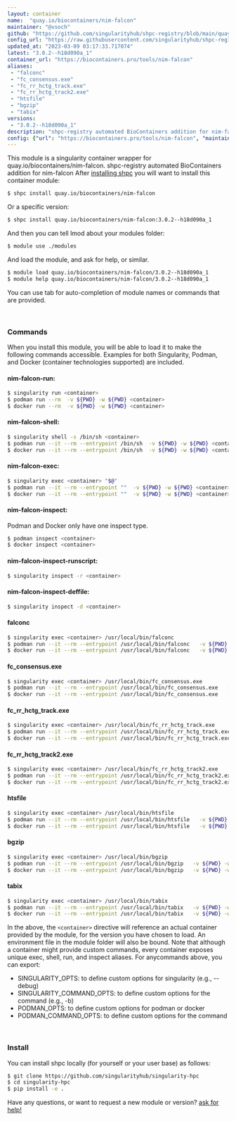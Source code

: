 ```yaml
---
layout: container
name:  "quay.io/biocontainers/nim-falcon"
maintainer: "@vsoch"
github: "https://github.com/singularityhub/shpc-registry/blob/main/quay.io/biocontainers/nim-falcon/container.yaml"
config_url: "https://raw.githubusercontent.com/singularityhub/shpc-registry/main/quay.io/biocontainers/nim-falcon/container.yaml"
updated_at: "2023-03-09 03:17:33.717074"
latest: "3.0.2--h18d090a_1"
container_url: "https://biocontainers.pro/tools/nim-falcon"
aliases:
 - "falconc"
 - "fc_consensus.exe"
 - "fc_rr_hctg_track.exe"
 - "fc_rr_hctg_track2.exe"
 - "htsfile"
 - "bgzip"
 - "tabix"
versions:
 - "3.0.2--h18d090a_1"
description: "shpc-registry automated BioContainers addition for nim-falcon"
config: {"url": "https://biocontainers.pro/tools/nim-falcon", "maintainer": "@vsoch", "description": "shpc-registry automated BioContainers addition for nim-falcon", "latest": {"3.0.2--h18d090a_1": "sha256:c31482c31b6c24d54e67875be8da35f328897ccea22542cc5335ed4376cfe348"}, "tags": {"3.0.2--h18d090a_1": "sha256:c31482c31b6c24d54e67875be8da35f328897ccea22542cc5335ed4376cfe348"}, "docker": "quay.io/biocontainers/nim-falcon", "aliases": {"falconc": "/usr/local/bin/falconc", "fc_consensus.exe": "/usr/local/bin/fc_consensus.exe", "fc_rr_hctg_track.exe": "/usr/local/bin/fc_rr_hctg_track.exe", "fc_rr_hctg_track2.exe": "/usr/local/bin/fc_rr_hctg_track2.exe", "htsfile": "/usr/local/bin/htsfile", "bgzip": "/usr/local/bin/bgzip", "tabix": "/usr/local/bin/tabix"}}
---
```


This module is a singularity container wrapper for quay.io/biocontainers/nim-falcon.
shpc-registry automated BioContainers addition for nim-falcon
After [installing shpc](#install) you will want to install this container module:


```bash
$ shpc install quay.io/biocontainers/nim-falcon
```

Or a specific version:

```bash
$ shpc install quay.io/biocontainers/nim-falcon:3.0.2--h18d090a_1
```

And then you can tell lmod about your modules folder:

```bash
$ module use ./modules
```

And load the module, and ask for help, or similar.

```bash
$ module load quay.io/biocontainers/nim-falcon/3.0.2--h18d090a_1
$ module help quay.io/biocontainers/nim-falcon/3.0.2--h18d090a_1
```

You can use tab for auto-completion of module names or commands that are provided.

<br>

### Commands

When you install this module, you will be able to load it to make the following commands accessible.
Examples for both Singularity, Podman, and Docker (container technologies supported) are included.

#### nim-falcon-run:

```bash
$ singularity run <container>
$ podman run --rm  -v ${PWD} -w ${PWD} <container>
$ docker run --rm  -v ${PWD} -w ${PWD} <container>
```

#### nim-falcon-shell:

```bash
$ singularity shell -s /bin/sh <container>
$ podman run --it --rm --entrypoint /bin/sh  -v ${PWD} -w ${PWD} <container>
$ docker run --it --rm --entrypoint /bin/sh  -v ${PWD} -w ${PWD} <container>
```

#### nim-falcon-exec:

```bash
$ singularity exec <container> "$@"
$ podman run --it --rm --entrypoint ""  -v ${PWD} -w ${PWD} <container> "$@"
$ docker run --it --rm --entrypoint ""  -v ${PWD} -w ${PWD} <container> "$@"
```

#### nim-falcon-inspect:

Podman and Docker only have one inspect type.

```bash
$ podman inspect <container>
$ docker inspect <container>
```

#### nim-falcon-inspect-runscript:

```bash
$ singularity inspect -r <container>
```

#### nim-falcon-inspect-deffile:

```bash
$ singularity inspect -d <container>
```


#### falconc

```bash
$ singularity exec <container> /usr/local/bin/falconc
$ podman run --it --rm --entrypoint /usr/local/bin/falconc   -v ${PWD} -w ${PWD} <container> -c " $@"
$ docker run --it --rm --entrypoint /usr/local/bin/falconc   -v ${PWD} -w ${PWD} <container> -c " $@"
```


#### fc_consensus.exe

```bash
$ singularity exec <container> /usr/local/bin/fc_consensus.exe
$ podman run --it --rm --entrypoint /usr/local/bin/fc_consensus.exe   -v ${PWD} -w ${PWD} <container> -c " $@"
$ docker run --it --rm --entrypoint /usr/local/bin/fc_consensus.exe   -v ${PWD} -w ${PWD} <container> -c " $@"
```


#### fc_rr_hctg_track.exe

```bash
$ singularity exec <container> /usr/local/bin/fc_rr_hctg_track.exe
$ podman run --it --rm --entrypoint /usr/local/bin/fc_rr_hctg_track.exe   -v ${PWD} -w ${PWD} <container> -c " $@"
$ docker run --it --rm --entrypoint /usr/local/bin/fc_rr_hctg_track.exe   -v ${PWD} -w ${PWD} <container> -c " $@"
```


#### fc_rr_hctg_track2.exe

```bash
$ singularity exec <container> /usr/local/bin/fc_rr_hctg_track2.exe
$ podman run --it --rm --entrypoint /usr/local/bin/fc_rr_hctg_track2.exe   -v ${PWD} -w ${PWD} <container> -c " $@"
$ docker run --it --rm --entrypoint /usr/local/bin/fc_rr_hctg_track2.exe   -v ${PWD} -w ${PWD} <container> -c " $@"
```


#### htsfile

```bash
$ singularity exec <container> /usr/local/bin/htsfile
$ podman run --it --rm --entrypoint /usr/local/bin/htsfile   -v ${PWD} -w ${PWD} <container> -c " $@"
$ docker run --it --rm --entrypoint /usr/local/bin/htsfile   -v ${PWD} -w ${PWD} <container> -c " $@"
```


#### bgzip

```bash
$ singularity exec <container> /usr/local/bin/bgzip
$ podman run --it --rm --entrypoint /usr/local/bin/bgzip   -v ${PWD} -w ${PWD} <container> -c " $@"
$ docker run --it --rm --entrypoint /usr/local/bin/bgzip   -v ${PWD} -w ${PWD} <container> -c " $@"
```


#### tabix

```bash
$ singularity exec <container> /usr/local/bin/tabix
$ podman run --it --rm --entrypoint /usr/local/bin/tabix   -v ${PWD} -w ${PWD} <container> -c " $@"
$ docker run --it --rm --entrypoint /usr/local/bin/tabix   -v ${PWD} -w ${PWD} <container> -c " $@"
```



In the above, the `<container>` directive will reference an actual container provided
by the module, for the version you have chosen to load. An environment file in the
module folder will also be bound. Note that although a container
might provide custom commands, every container exposes unique exec, shell, run, and
inspect aliases. For anycommands above, you can export:

 - SINGULARITY_OPTS: to define custom options for singularity (e.g., --debug)
 - SINGULARITY_COMMAND_OPTS: to define custom options for the command (e.g., -b)
 - PODMAN_OPTS: to define custom options for podman or docker
 - PODMAN_COMMAND_OPTS: to define custom options for the command

<br>

### Install

You can install shpc locally (for yourself or your user base) as follows:

```bash
$ git clone https://github.com/singularityhub/singularity-hpc
$ cd singularity-hpc
$ pip install -e .
```

Have any questions, or want to request a new module or version? [ask for help!](https://github.com/singularityhub/singularity-hpc/issues)